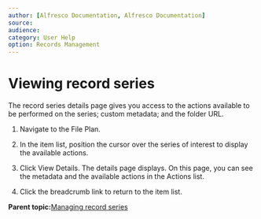 ```yaml
---
author: [Alfresco Documentation, Alfresco Documentation]
source: 
audience: 
category: User Help
option: Records Management
---
```


# Viewing record series

The record series details page gives you access to the actions available to be performed on the series; custom metadata; and the folder URL.

1.  Navigate to the File Plan.

2.  In the item list, position the cursor over the series of interest to display the available actions.

3.  Click View Details. The details page displays. On this page, you can see the metadata and the available actions in the Actions list.

4.  Click the breadcrumb link to return to the item list.


**Parent topic:**[Managing record series](../tasks/rm-recordseries-manage.md)

